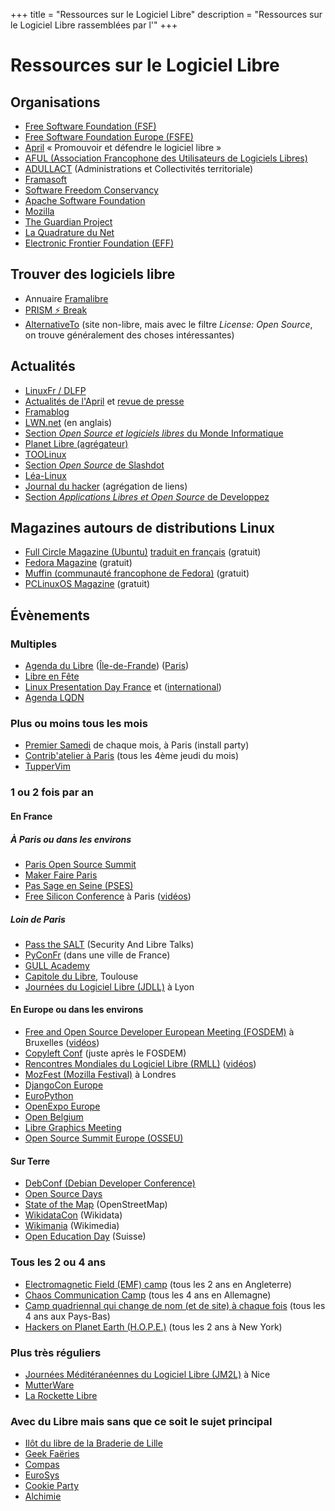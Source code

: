 +++
title = "Ressources sur le Logiciel Libre"
description = "Ressources sur le Logiciel Libre rassemblées par l'"
+++

# Ressources sur le Logiciel Libre

## Organisations

- [Free Software Foundation (FSF)](https://www.fsf.org/)
- [Free Software Foundation Europe (FSFE)](https://fsfe.org/)
- [April](https://april.org/) « Promouvoir et défendre le logiciel libre »
- [AFUL (Association Francophone des Utilisateurs de Logiciels Libres)](https://aful.org/)
- [ADULLACT](https://adullact.org/) (Administrations et Collectivités territoriale)
- [Framasoft](https://framasoft.org/)
- [Software Freedom Conservancy](https://sfconservancy.org/)
- [Apache Software Foundation](https://apache.org/)
- [Mozilla](https://www.mozilla.org/)
- [The Guardian Project](https://guardianproject.info/)
- [La Quadrature du Net](https://www.laquadrature.net/)
- [Electronic Frontier Foundation (EFF)](https://www.eff.org/)

## Trouver des logiciels libre

- Annuaire [Framalibre](https://framalibre.org/)
- [PRISM ⚡ Break](https://prism-break.org/fr/)
- [AlternativeTo](https://alternativeto.net/) (site non-libre, mais avec le filtre _License: Open Source_, on trouve généralement des choses intéressantes)

## Actualités

- [LinuxFr / DLFP](https://linuxfr.org/)
- [Actualités de l'April](https://www.april.org/actualites) et [revue de presse](https://www.april.org/revue-de-presse)
- [Framablog](https://framablog.org/)
- [LWN.net](https://lwn.net/) (en anglais)
- [Section _Open Source et logiciels libres_ du Monde Informatique](https://www.lemondeinformatique.fr/open-source-et-logiciels-libres-69.html)
- [Planet Libre (agrégateur)](http://planet-libre.org/)
- [TOOLinux](https://www.toolinux.com/)
- [Section _Open Source_ de Slashdot](https://slashdot.org/?fhfilter=opensource)
- [Léa-Linux](https://lea-linux.org/)
- [Journal du hacker](https://www.journalduhacker.net/) (agrégation de liens)
- [Section _Applications Libres et Open Source_ de Developpez](https://open-source.developpez.com/)

## Magazines autours de distributions Linux

- [Full Circle Magazine (Ubuntu)](https://fullcirclemagazine.org/category/magazine/) [traduit en français](https://www.fullcirclemag.fr/) (gratuit)
- [Fedora Magazine](https://fedoramagazine.org/) (gratuit)
- [Muffin (communauté francophone de Fedora)](https://mag.fedora-fr.org/) (gratuit)
- [PCLinuxOS Magazine](https://pclosmag.com/) (gratuit)

## Évènements

### Multiples

- [Agenda du Libre](https://www.agendadulibre.org/) ([Île-de-Frande](https://www.agendadulibre.org/events?region=12)) ([Paris](https://www.agendadulibre.org/events?near[location]=Paris&near[distance]=5))
- [Libre en Fête](https://www.libre-en-fete.net/)
- [Linux Presentation Day France](https://linux-presentation-day.fr/) et ([international](http://linux-presentation-day.org/))
- [Agenda LQDN](https://www.laquadrature.net/agenda/)

### Plus ou moins tous les mois

- [Premier Samedi](https://premier-samedi.org/) de chaque mois, à Paris (install party)
- [Contrib'atelier à Paris](https://contribateliers.org/#5bad2c7f0fcda) (tous les 4ème jeudi du mois)
- [TupperVim](https://tuppervim.org/)

### 1 ou 2 fois par an

#### En France

##### À Paris ou dans les environs

- [Paris Open Source Summit](https://www.opensourcesummit.paris/)
- [Maker Faire Paris](https://paris.makerfaire.com/)
- [Pas Sage en Seine (PSES)](./activités/passage_en_seine/_index.md)
- [Free Silicon Conference](https://f-si.org/) à Paris ([vidéos](https://peertube.f-si.org/video-channels/fsic2019/videos))

##### Loin de Paris

- [Pass the SALT](https://pass-the-salt.org) (Security And Libre Talks)
- [PyConFr](https://www.pycon.fr/) (dans une ville de France)
- [GULL Academy](https://montpellibre.fr/spip.php?rubrique157)
- [Capitole du Libre](https://capitoledulibre.org), Toulouse
- [Journées du Logiciel Libre (JDLL)](https://jdll.org/) à Lyon

#### En Europe ou dans les environs

- [Free and Open Source Developer European Meeting (FOSDEM)](https://fosdem.org/) à Bruxelles ([vidéos](https://video.fosdem.org/))
- [Copyleft Conf](https://copyleftconf.org) (juste après le FOSDEM)
- [Rencontres Mondiales du Logiciel Libre (RMLL)](http://rmll.info/) ([vidéos](https://rmll.ubicast.tv/))
- [MozFest (Mozilla Festival)](https://mozillafestival.org/) à Londres
- [DjangoCon Europe](https://djangocon.eu)
- [EuroPython](https://europython.eu)
- [OpenExpo Europe](https://openexpoeurope.com/)
- [Open Belgium](http://openbelgium.be)
- [Libre Graphics Meeting](https://libregraphicsmeeting.org/)
- [Open Source Summit Europe (OSSEU)](https://events.linuxfoundation.org/events/open-source-summit-europe-2019/)

#### Sur Terre

- [DebConf (Debian Developer Conference)](https://www.debconf.org/)
- [Open Source Days](https://www.opensourcedays.org/)
- [State of the Map](https://stateofthemap.org/) (OpenStreetMap)
- [WikidataCon](https://www.wikidata.org/wiki/Wikidata:WikidataCon) (Wikidata)
- [Wikimania](https://wikimania.wikimedia.org/wiki/Wikimania) (Wikimedia)
- [Open Education Day](https://openeducationday.ch/) (Suisse)

### Tous les 2 ou 4 ans

- [Electromagnetic Field (EMF) camp](https://www.emfcamp.org/) (tous les 2 ans en Angleterre)
- [Chaos Communication Camp](https://events.ccc.de/camp/) (tous les 4 ans en Allemagne)
- [Camp quadriennal qui change de nom (et de site) à chaque fois](https://www.sha2017.org/) (tous les 4 ans aux Pays-Bas)
- [Hackers on Planet Earth (H.O.P.E.)](https://hope.net/) (tous les 2 ans à New York)

### Plus très réguliers

- [Journées Méditéranéennes du Logiciel Libre (JM2L)](https://jm2l.linux-azur.org/) à Nice
- [MutterWare](https://wiki.fsfe.org/LocalGroups/Paris/Mutterware)
- [La Rockette Libre](https://rockette-libre.org/)

### Avec du Libre mais sans que ce soit le sujet principal

- [Ilôt du libre de la Braderie de Lille](http://wiki.chtinux.org/doku.php?id=braderie_lille:start)
- [Geek Faëries](https://www.geekfaeries.fr/)
- [Compas](https://compas-conference.fr/)
- [EuroSys](http://www.eurosys.org/)
- [Cookie Party](https://cookie.paris/)
- [Alchimie](https://triplea.fr/alchimie/)
